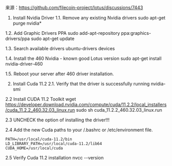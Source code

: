 来源：https://github.com/filecoin-project/lotus/discussions/7443

1. Install Nvidia Driver
1.1. Remove any existing Nvidia drivers
sudo apt-get purge nvidia*

1.2. Add Graphic Drivers PPA
sudo add-apt-repository ppa:graphics-drivers/ppa
sudo apt-get update

1.3. Search available drivers
ubuntu-drivers devices

1.4. Install the 460 Nvidia - known good Lotus version
sudo apt-get install nvidia-driver-460

1.5. Reboot your server after 460 driver installation.

2. Install Cuda 11.2
2.1. Verify that the driver is successfully running
nvidia-smi

2.2 Install CUDA 11.2 Toolkit
wget https://developer.download.nvidia.com/compute/cuda/11.2.2/local_installers/cuda_11.2.2_460.32.03_linux.run
sudo sh cuda_11.2.2_460.32.03_linux.run

2.3 UNCHECK the option of installing the driver!!!

2.4 Add the new Cuda paths to your /.bashrc or /etc/environment file.
```
PATH=/usr/local/cuda-11.2/bin
LD_LIBRARY_PATH=/usr/local/cuda-11.2/lib64
CUDA_HOME=/usr/local/cuda
```
2.5 Verify Cuda 11.2 installation
nvcc --version
